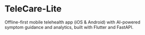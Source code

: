 # TeleCare-Lite
Offline-first mobile telehealth app (iOS &amp; Android) with AI-powered symptom guidance and analytics, built with Flutter and FastAPI.
